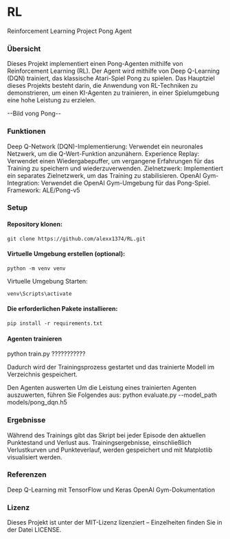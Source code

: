 # RL
Reinforcement Learning Project
Pong Agent
### Übersicht
Dieses Projekt implementiert einen Pong-Agenten mithilfe von Reinforcement Learning (RL). Der Agent wird mithilfe von Deep Q-Learning (DQN) trainiert, das klassische Atari-Spiel Pong zu spielen. Das Hauptziel dieses Projekts besteht darin, die Anwendung von RL-Techniken zu demonstrieren, um einen KI-Agenten zu trainieren, in einer Spielumgebung eine hohe Leistung zu erzielen.

--Bild vong Pong--

### Funktionen
Deep Q-Network (DQN)-Implementierung: Verwendet ein neuronales Netzwerk, um die Q-Wert-Funktion anzunähern.
Experience Replay: Verwendet einen Wiedergabepuffer, um vergangene Erfahrungen für das Training zu speichern und wiederzuverwenden.
Zielnetzwerk: Implementiert ein separates Zielnetzwerk, um das Training zu stabilisieren.
OpenAI Gym-Integration: Verwendet die OpenAI Gym-Umgebung für das Pong-Spiel.
Framework: ALE/Pong-v5

### Setup
#### Repository klonen:
```shell
git clone https://github.com/alexx1374/RL.git
```
#### Virtuelle Umgebung erstellen (optional): 
```shell
python -m venv venv
```
Virtuelle Umgebung Starten:
```shell
venv\Scripts\activate
```
#### Die erforderlichen Pakete installieren:
```shell
pip install -r requirements.txt
```
#### Agenten trainieren

python train.py ???????????

Dadurch wird der Trainingsprozess gestartet und das trainierte Modell im Verzeichnis gespeichert.

Den Agenten auswerten
Um die Leistung eines trainierten Agenten auszuwerten, führen Sie Folgendes aus:
python evaluate.py --model_path models/pong_dqn.h5


### Ergebnisse
Während des Trainings gibt das Skript bei jeder Episode den aktuellen Punktestand und Verlust aus. Trainingsergebnisse, einschließlich Verlustkurven und Punkteverlauf, werden gespeichert und mit Matplotlib visualisiert werden.

### Referenzen
Deep Q-Learning mit TensorFlow und Keras
OpenAI Gym-Dokumentation

### Lizenz
Dieses Projekt ist unter der MIT-Lizenz lizenziert – Einzelheiten finden Sie in der Datei LICENSE.
